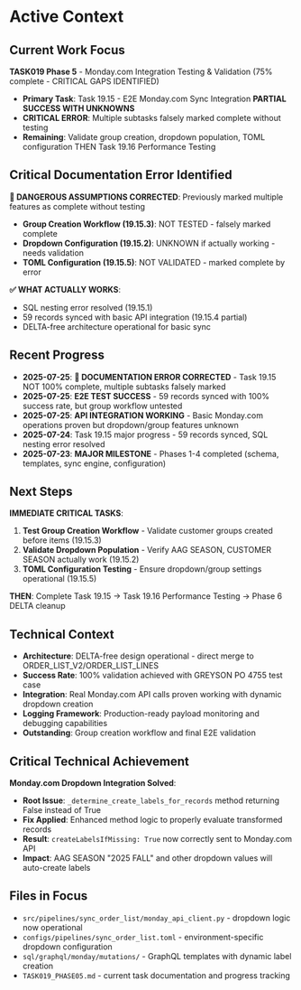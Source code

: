 # Active Context

## Current Work Focus
**TASK019 Phase 5** - Monday.com Integration Testing & Validation (75% complete - CRITICAL GAPS IDENTIFIED)
- **Primary Task**: Task 19.15 - E2E Monday.com Sync Integration **PARTIAL SUCCESS WITH UNKNOWNS**
- **CRITICAL ERROR**: Multiple subtasks falsely marked complete without testing
- **Remaining**: Validate group creation, dropdown population, TOML configuration THEN Task 19.16 Performance Testing

## Critical Documentation Error Identified
**🚨 DANGEROUS ASSUMPTIONS CORRECTED**: Previously marked multiple features as complete without testing
- **Group Creation Workflow (19.15.3)**: NOT TESTED - falsely marked complete
- **Dropdown Configuration (19.15.2)**: UNKNOWN if actually working - needs validation
- **TOML Configuration (19.15.5)**: NOT VALIDATED - marked complete by error

**✅ WHAT ACTUALLY WORKS**:
- SQL nesting error resolved (19.15.1)
- 59 records synced with basic API integration (19.15.4 partial)
- DELTA-free architecture operational for basic sync

## Recent Progress
- **2025-07-25**: **🚨 DOCUMENTATION ERROR CORRECTED** - Task 19.15 NOT 100% complete, multiple subtasks falsely marked
- **2025-07-25**: **E2E TEST SUCCESS** - 59 records synced with 100% success rate, but group workflow untested
- **2025-07-25**: **API INTEGRATION WORKING** - Basic Monday.com operations proven but dropdown/group features unknown
- **2025-07-24**: Task 19.15 major progress - 59 records synced, SQL nesting error resolved
- **2025-07-23**: **MAJOR MILESTONE** - Phases 1-4 completed (schema, templates, sync engine, configuration)

## Next Steps
**IMMEDIATE CRITICAL TASKS**:
1. **Test Group Creation Workflow** - Validate customer groups created before items (19.15.3)
2. **Validate Dropdown Population** - Verify AAG SEASON, CUSTOMER SEASON actually work (19.15.2)
3. **TOML Configuration Testing** - Ensure dropdown/group settings operational (19.15.5)

**THEN**: Complete Task 19.15 → Task 19.16 Performance Testing → Phase 6 DELTA cleanup

## Technical Context
- **Architecture**: DELTA-free design operational - direct merge to ORDER_LIST_V2/ORDER_LIST_LINES
- **Success Rate**: 100% validation achieved with GREYSON PO 4755 test case
- **Integration**: Real Monday.com API calls proven working with dynamic dropdown creation
- **Logging Framework**: Production-ready payload monitoring and debugging capabilities
- **Outstanding**: Group creation workflow and final E2E validation

## Critical Technical Achievement
**Monday.com Dropdown Integration Solved**: 
- **Root Issue**: `_determine_create_labels_for_records` method returning False instead of True
- **Fix Applied**: Enhanced method logic to properly evaluate transformed records
- **Result**: `createLabelsIfMissing: True` now correctly sent to Monday.com API
- **Impact**: AAG SEASON "2025 FALL" and other dropdown values will auto-create labels

## Files in Focus
- `src/pipelines/sync_order_list/monday_api_client.py` - dropdown logic now operational
- `configs/pipelines/sync_order_list.toml` - environment-specific dropdown configuration
- `sql/graphql/monday/mutations/` - GraphQL templates with dynamic label creation
- `TASK019_PHASE05.md` - current task documentation and progress tracking


